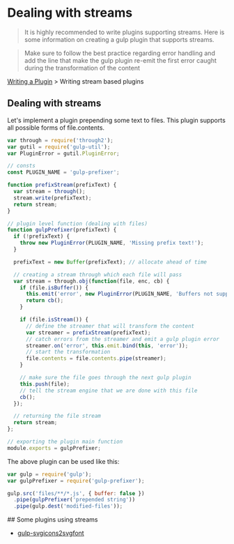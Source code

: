 # Dealing with streams

> It is highly recommended to write plugins supporting streams. Here is some information on creating a gulp plugin that supports streams.

> Make sure to follow the best practice regarding error handling and add the line that make the gulp plugin re-emit the first error caught during the transformation of the content

[Writing a Plugin](README.md) > Writing stream based plugins

## Dealing with streams

Let's implement a plugin prepending some text to files. This plugin supports all possible forms of file.contents.

```js
var through = require('through2');
var gutil = require('gulp-util');
var PluginError = gutil.PluginError;

// consts
const PLUGIN_NAME = 'gulp-prefixer';

function prefixStream(prefixText) {
  var stream = through();
  stream.write(prefixText);
  return stream;
}

// plugin level function (dealing with files)
function gulpPrefixer(prefixText) {
  if (!prefixText) {
    throw new PluginError(PLUGIN_NAME, 'Missing prefix text!');
  }

  prefixText = new Buffer(prefixText); // allocate ahead of time

  // creating a stream through which each file will pass
  var stream = through.obj(function(file, enc, cb) {
    if (file.isBuffer()) {
      this.emit('error', new PluginError(PLUGIN_NAME, 'Buffers not supported!'));
      return cb();
    }

    if (file.isStream()) {
      // define the streamer that will transform the content
      var streamer = prefixStream(prefixText);
      // catch errors from the streamer and emit a gulp plugin error
      streamer.on('error', this.emit.bind(this, 'error'));
      // start the transformation
      file.contents = file.contents.pipe(streamer);
    }

    // make sure the file goes through the next gulp plugin
    this.push(file);
    // tell the stream engine that we are done with this file
    cb();
  });

  // returning the file stream
  return stream;
};

// exporting the plugin main function
module.exports = gulpPrefixer;
```

The above plugin can be used like this:

```js
var gulp = require('gulp');
var gulpPrefixer = require('gulp-prefixer');

gulp.src('files/**/*.js', { buffer: false })
  .pipe(gulpPrefixer('prepended string'))
  .pipe(gulp.dest('modified-files'));
```

## Some plugins using streams

* [gulp-svgicons2svgfont](https://github.com/nfroidure/gulp-svgiconstosvgfont)

